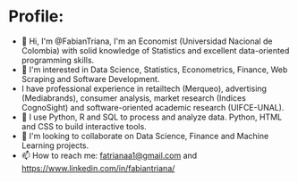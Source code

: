 # Profile:
- 👋 Hi, I'm @FabianTriana, I'm an Economist (Universidad Nacional de Colombia) with solid knowledge of Statistics and excellent data-oriented programming skills.
- 👀 I'm interested in Data Science, Statistics, Econometrics, Finance, Web Scraping and Software Development.
- I have professional experience in retailtech (Merqueo), advertising (Mediabrands), consumer analysis, market research (Indices CognoSight) and software-oriented academic research (UIFCE-UNAL).
- 🌱 I use Python, R and SQL to process and analyze data. Python, HTML and CSS to build interactive tools.  
- 💞️ I'm looking to collaborate on Data Science, Finance and Machine Learning projects.
- 📫 How to reach me: fatrianaa1@gmail.com and https://www.linkedin.com/in/fabiantriana/


<!---
FabianTriana/FabianTriana is a ✨ special ✨ repository because its `README.md` (this file) appears on your GitHub profile.
You can click the Preview link to take a look at your changes.
--->
